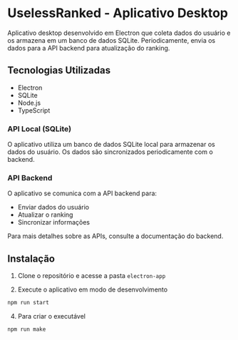 # UselessRanked - Aplicativo Desktop

Aplicativo desktop desenvolvido em Electron que coleta dados do usuário e os armazena em um banco de dados SQLite. Periodicamente, envia os dados para a API backend para atualização do ranking.

## Tecnologias Utilizadas

- Electron
- SQLite
- Node.js
- TypeScript

### API Local (SQLite)

O aplicativo utiliza um banco de dados SQLite local para armazenar os dados do usuário. Os dados são sincronizados periodicamente com o backend.

### API Backend

O aplicativo se comunica com a API backend para:
- Enviar dados do usuário
- Atualizar o ranking
- Sincronizar informações

Para mais detalhes sobre as APIs, consulte a documentação do backend.

## Instalação

1. Clone o repositório e acesse a pasta `electron-app`

3. Execute o aplicativo em modo de desenvolvimento
```bash
npm run start
```

4. Para criar o executável
```bash
npm run make
```
